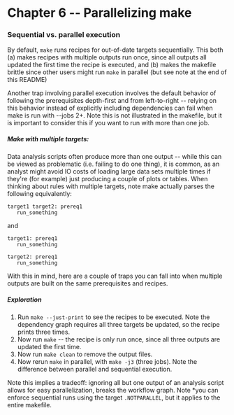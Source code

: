 # Chapter 6 -- Parallelizing make

### Sequential vs. parallel execution

By default, `make` runs recipes for out-of-date targets sequentially. This both (a) makes recipes with multiple outputs run once, since all outputs all updated the first time the recipe is executed, and (b) makes the makefile brittle since other users might run `make` in parallel (but see note at the end of this README)

Another trap involving parallel execution involves the default behavior of following the prerequisites depth-first and from left-to-right -- relying on this behavior instead of explicitly including dependencies can fail when make is run with --jobs 2+. Note this is not illustrated in the makefile, but it is important to consider this if you want to run with more than one job.

##### Make with multiple targets:

Data analysis scripts often produce more than one output -- while this can be viewed as problematic (i.e. failing to do one thing), it is common, as an analyst might avoid IO costs of loading large data sets multiple times if they're (for example) just producing a couple of plots or tables. When thinking about rules with multiple targets, note make actually parses the following equivalently:


```
target1 target2: prereq1
   run_something
```

and

```
target1: prereq1
   run_something

target2: prereq1
   run_something
```

With this in mind, here are a couple of traps you can fall into when multiple outputs are built on the same prerequisites and recipes.

##### Exploration

1. Run `make --just-print` to see the recipes to be executed. Note the dependency graph requires all three targets be updated, so the recipe prints three times.
2. Now run `make` -- the recipe is only run once, since all three outputs are updated the first time.
3. Now run `make clean` to remove the output files.
4. Now rerun `make` in parallel, with `make -j3` (three jobs). Note the difference between parallel and sequential execution.

Note this implies a tradeoff: ignoring all but one output of an analysis script allows for easy parallelization, breaks the workflow graph. Note *you can enforce sequential runs using the target `.NOTPARALLEL`, but it applies to the entire makefile.

